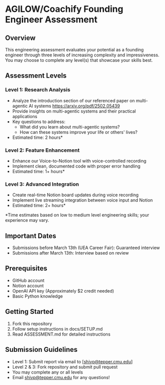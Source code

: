 # AGILOW/Coachify Founding Engineer Assessment

## Overview
This engineering assessment evaluates your potential as a founding engineer through three levels of increasing complexity and impressiveness. You may choose to complete any level(s) that showcase your skills best.

## Assessment Levels

### Level 1: Research Analysis
- Analyze the introduction section of our referenced paper on multi-agentic AI systems
https://arxiv.org/pdf/2502.05439
- Provide insights on multi-agentic systems and their practical applications
- Key questions to address:
  * What did you learn about multi-agentic systems?
  * How can these systems improve your life or others' lives?
- Estimated time: 2 hours*

### Level 2: Feature Enhancement
- Enhance our Voice-to-Notion tool with voice-controlled recording
- Implement clean, documented code with proper error handling
- Estimated time: 1+ hours*

### Level 3: Advanced Integration
- Create real-time Notion board updates during voice recording
- Implement live streaming integration between voice input and Notion
- Estimated time: 2+ hours*

*Time estimates based on low to medium level engineering skills; your experience may vary.

## Important Dates
- Submissions before March 13th (UEA Career Fair): Guaranteed interview
- Submissions after March 13th: Interview based on review

## Prerequisites
- GitHub account
- Notion account
- OpenAI API key (Approximately $2 credit needed)
- Basic Python knowledge

## Getting Started
1. Fork this repository
2. Follow setup instructions in docs/SETUP.md
3. Read ASSESSMENT.md for detailed instructions

## Submission Guidelines
- Level 1: Submit report via email to [shivp@tepper.cmu.edu]
- Level 2 & 3: Fork repository and submit pull request
- You may complete any or all levels
- Email shivp@tepper.cmu.edu for any questions! 